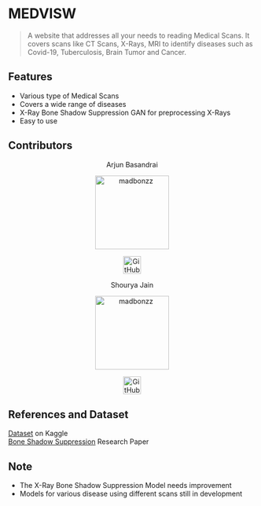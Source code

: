 # MEDVISW

> <Subtitle>
> A website that addresses all your needs to reading Medical Scans. It covers scans like CT Scans, X-Rays, MRI to identify diseases such as Covid-19, Tuberculosis, Brain Tumor and Cancer.

## Features
- Various type of Medical Scans
- Covers a wide range of diseases
- X-Ray Bone Shadow Suppression GAN for preprocessing X-Rays
- Easy to use

## Contributors

<p align="center">Arjun Basandrai</p>
<p align="center">
    <img src="https://avatars.githubusercontent.com/u/64721050?v=4" width="150" height="150" alt="madbonzz">
</p>
    <p align="center">
        <a href = "https://github.com/arjunbasandrai">
            <img src = "http://www.iconninja.com/files/241/825/211/round-collaboration-social-github-code-circle-network-icon.svg" width="36" height = "36" alt="GitHub"/>
        </a>
    </p>

<p align="center">Shourya Jain</p>
<p align="center">
    <img src="https://avatars.githubusercontent.com/u/125197983?v=4" width="150" height="150" alt="madbonzz">
</p>
    <p align="center">
        <a href = "https://github.com/madbonzz">
            <img src = "http://www.iconninja.com/files/241/825/211/round-collaboration-social-github-code-circle-network-icon.svg" width="36" height = "36" alt="GitHub"/>
        </a>
    </p>

## References and Dataset

[Dataset]("https://www.kaggle.com/datasets/arjunbasandrai/medical-scan-classification-dataset") on Kaggle <br>
[Bone Shadow Suppression]("https://arxiv.org/pdf/1611.07004.pdf") Research Paper <br>

## Note
- The X-Ray Bone Shadow Suppression Model needs improvement
- Models for various disease using different scans still in development
